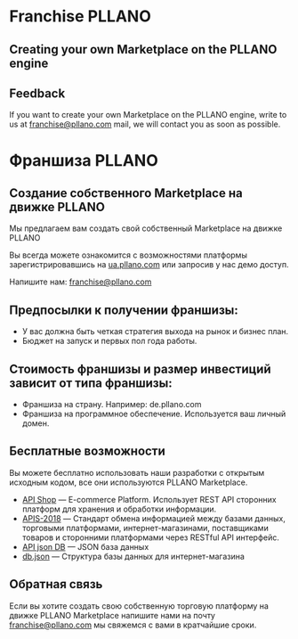 # Franchise PLLANO
## Creating your own Marketplace on the PLLANO engine
## Feedback
If you want to create your own Marketplace on the PLLANO engine, write to us at franchise@pllano.com mail, we will contact you as soon as possible.

# Франшиза PLLANO
## Создание собственного Marketplace на движке PLLANO
Мы предлагаем вам создать свой собственный Marketplace на движке PLLANO

Вы всегда можете ознакомится с возможностями платформы зарегистрировавшись на [ua.pllano.com](https://ua.pllano.com/) или запросив у нас демо доступ.

Напишите нам: franchise@pllano.com

## Предпосылки к получении франшизы:
- У вас должна быть четкая стратегия выхода на рынок и бизнес план.
- Бюджет на запуск и первых пол года работы.
## Стоимость франшизы и размер инвестиций зависит от типа франшизы:
- Франшиза на страну. Например: de.pllano.com
- Франшиза на программное обеспечение. Используется ваш личный домен.

## Бесплатные возможности
Вы можете бесплатно использовать наши разработки с открытым исходным кодом, все они используются PLLANO Marketplace.
- [API Shop](https://github.com/pllano/api-shop) — E-commerce Platform. Использует REST API сторонних платформ для хранения и обработки информации.
- [APIS-2018](https://github.com/pllano/APIS-2018) — Стандарт обмена информацией между базами данных, торговыми платформами, интернет-магазинами, поставщиками товаров и сторонними платформами через RESTful API интерфейс.
- [API json DB](https://github.com/pllano/api-json-db) — JSON база данных
- [db.json](https://github.com/pllano/api-json-db) — Структура базы данных для интернет-магазина

<a name="feedback"></a>
## Обратная связь
Если вы хотите создать свою собственную торговую платформу на движке PLLANO Marketplace напишите нами на почту franchise@pllano.com мы свяжемся с вами в кратчайшие сроки.

